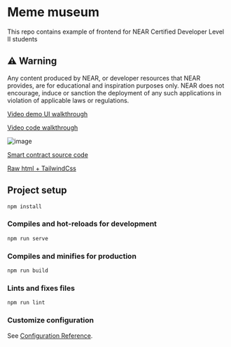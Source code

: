 # Meme museum
This repo contains example of frontend for NEAR Certified Developer Level II students

## ⚠️ Warning
Any content produced by NEAR, or developer resources that NEAR provides, are for educational and inspiration purposes only. NEAR does not encourage, induce or sanction the deployment of any such applications in violation of applicable laws or regulations.


<a href="https://www.loom.com/share/3b558ef14d4945338d4220964f075220" target="_blank">Video demo UI walkthrough</a>

<a href="https://www.loom.com/share/c38c6ac8c1d04afca0b4402f997374d2"  target="_blank">Video code walkthrough</a>

![image](https://user-images.githubusercontent.com/38455192/139825787-9089159c-086e-4f28-b3be-cbf95cc8fa84.png)

<a href="https://github.com/Learn-NEAR/NCD.L1.sample--meme-museum"  target="_blank">Smart contract source code</a>

<a href="https://github.com/NazarH2ONyzhnyk/meme-museum-new"  target="_blank">Raw html + TailwindCss</a>


## Project setup
```
npm install
```

### Compiles and hot-reloads for development
```
npm run serve
```

### Compiles and minifies for production
```
npm run build
```

### Lints and fixes files
```
npm run lint
```

### Customize configuration
See [Configuration Reference](https://cli.vuejs.org/config/).
